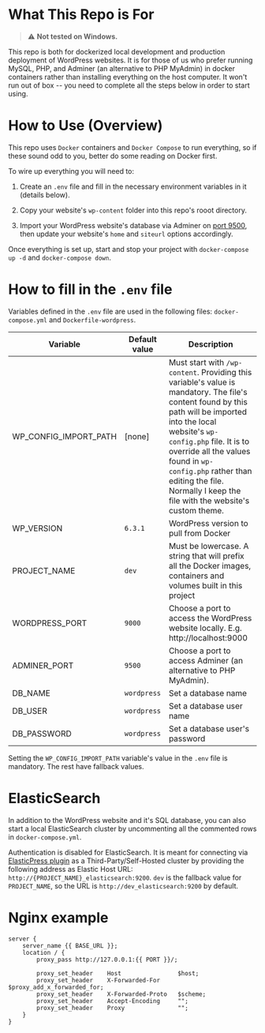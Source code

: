 # What This Repo is For

> :warning: **Not tested on Windows.**

This repo is both for dockerized local development and production deployment of WordPress websites. It is for those of us who prefer running MySQL, PHP, and Adminer (an alternative to PHP MyAdmin) in docker containers rather than installing everything on the host computer. It won't run out of box -- you need to complete all the steps below in order to start using.


# How to Use (Overview)

This repo uses `Docker` containers and `Docker Compose` to run everything, so if these sound odd to you, better do some reading on Docker first.

To wire up everything you will need to:

1. Create an `.env` file and fill in the necessary environment variables in it (details below).

1. Copy your website's `wp-content` folder into this repo's rooot directory.

1. Import your WordPress website's database via Adminer on [port 9500](http://localhost:9500), then update your website's `home` and `siteurl` options accordingly.

Once everything is set up, start and stop your project with `docker-compose up -d` and `docker-compose down`.


# How to fill in the `.env` file

Variables defined in the `.env` file are used in the following files: `docker-compose.yml` and `Dockerfile-wordpress`.

Variable              | Default value | Description
----------------------|---------------|------------
WP_CONFIG_IMPORT_PATH | [none]        | Must start with `/wp-content`. Providing this variable's value is mandatory. The file's content found by this path will be imported into the local website's `wp-config.php` file. It is to override all the values found in `wp-config.php` rather than editing the file. Normally I keep the file with the website's custom theme.
WP_VERSION            | `6.3.1`       | WordPress version to pull from Docker
PROJECT_NAME          | `dev`         | Must be lowercase. A string that will prefix all the Docker images, containers and volumes built in this project
WORDPRESS_PORT        | `9000`        | Choose a port to access the WordPress website locally. E.g. http://localhost:9000
ADMINER_PORT          | `9500`        | Choose a port to access Adminer (an alternative to PHP MyAdmin).
DB_NAME               | `wordpress`   | Set a database name
DB_USER               | `wordpress`   | Set a database user name
DB_PASSWORD           | `wordpress`   | Set a database user's password

Setting the `WP_CONFIG_IMPORT_PATH` variable's value in the `.env` file is mandatory. The rest have fallback values.


# ElasticSearch

In addition to the WordPress website and it's SQL database, you can also start a local ElasticSearch cluster by uncommenting all the commented rows in `docker-compose.yml`.

Authentication is disabled for ElasticSearch. It is meant for connecting via [ElasticPress plugin](https://wordpress.org/plugins/elasticpress/) as a Third-Party/Self-Hosted cluster by providing the following address as Elastic Host URL: `http://{PROJECT_NAME}_elasticsearch:9200`. `dev` is the fallback value for `PROJECT_NAME`, so the URL is `http://dev_elasticsearch:9200` by default.


# Nginx example

```nginx
server {
    server_name {{ BASE_URL }};
    location / {
        proxy_pass http://127.0.0.1:{{ PORT }}/;

        proxy_set_header    Host                $host;
        proxy_set_header    X-Forwarded-For     $proxy_add_x_forwarded_for;
        proxy_set_header    X-Forwarded-Proto   $scheme;
        proxy_set_header    Accept-Encoding     "";
        proxy_set_header    Proxy               "";
    }
}
```
